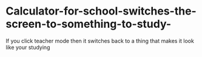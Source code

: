 # Calculator-for-school-switches-the-screen-to-something-to-study-
If you click teacher mode then it switches back to a thing that makes it look like your studying 
